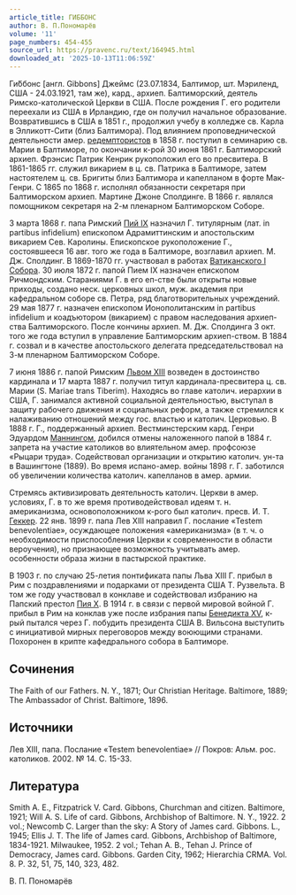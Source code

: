 ```yaml
---
article_title: ГИББОНС
author: В. П.Пономарёв
volume: '11'
page_numbers: 454-455
source_url: https://pravenc.ru/text/164945.html
downloaded_at: '2025-10-13T11:06:59Z'
---
```


Ги́ббонс [англ. Gibbons] Джеймс (23.07.1834, Балтимор, шт. Мэриленд, США - 24.03.1921, там же), кард., архиеп. Балтиморский, деятель Римско-католической Церкви в США. После рождения Г. его родители переехали из США в Ирландию, где он получил начальное образование. Возвратившись в США в 1851 г., продолжил учебу в колледже св. Карла в Элликотт-Сити (близ Балтимора). Под влиянием проповеднической деятельности амер. [редемптористов](https://pravenc.ru/text/редемптористов.html) в 1858 г. поступил в семинарию св. Марии в Балтиморе, по окончании к-рой 30 июня 1861 г. Балтиморский архиеп. Фрэнсис Патрик Кенрик рукоположил его во пресвитера. В 1861-1865 гг. служил викарием в ц. св. Патрика в Балтиморе, затем настоятелем ц. св. Бригиты близ Балтимора и капелланом в форте Мак-Генри. С 1865 по 1868 г. исполнял обязанности секретаря при Балтиморском архиеп. Мартине Джоне Сполдинге. В 1866 г. являлся помощником секретаря на 2-м пленарном Балтиморском Соборе.

3 марта 1868 г. папа Римский [Пий IX](<https://pravenc.ru/text/Пий IX.html>) назначил Г. титулярным (лат. in partibus infidelium) епископом Адрамиттинским и апостольским викарием Сев. Каролины. Епископское рукоположение Г., состоявшееся 16 авг. того же года в Балтиморе, возглавил архиеп. М. Дж. Сполдинг. В 1869-1870 гг. участвовал в работах [Ватиканского I Собора](<https://pravenc.ru/text/ВАТИКАНСКИЙ I СОБОР.html>). 30 июля 1872 г. папой Пием IX назначен епископом Ричмондским. Стараниями Г. в его еп-стве были открыты новые приходы, создано неск. церковных школ, муж. академия при кафедральном соборе св. Петра, ряд благотворительных учреждений. 29 мая 1877 г. назначен епископом Ионополитанским in partibus infidelium и коадъютором (викарием) с правом наследования архиеп-ства Балтиморского. После кончины архиеп. М. Дж. Сполдинга 3 окт. того же года вступил в управление Балтиморским архиеп-ством. В 1884 г. созвал и в качестве апостольского делегата председательствовал на 3-м пленарном Балтиморском Соборе.

7 июня 1886 г. папой Римским [Львом XIII](<https://pravenc.ru/text/Лев XIII.html>) возведен в достоинство кардинала и 17 марта 1887 г. получил титул кардинала-пресвитера ц. св. Марии (S. Mariae trans Tiberim). Находясь во главе католич. иерархии в США, Г. занимался активной социальной деятельностью, выступал в защиту рабочего движения и социальных реформ, а также стремился к налаживанию отношений между гос. властью и католич. Церковью. В 1888 г. Г., поддержанный архиеп. Вестминстерским кард. Генри Эдуардом [Маннингом](https://pravenc.ru/text/Маннинг.html), добился отмены наложенного папой в 1884 г. запрета на участие католиков во влиятельном амер. профсоюзе «Рыцари труда». Содействовал организации и открытию католич. ун-та в Вашингтоне (1889). Во время испано-амер. войны 1898 г. Г. заботился об увеличении количества католич. капелланов в амер. армии.

Стремясь активизировать деятельность католич. Церкви в амер. условиях, Г. в то же время противодействовал идеям т. н. американизма, основоположником к-рого был католич. пресв. И. Т. [Геккер](https://pravenc.ru/text/Геккер.html). 22 янв. 1899 г. папа Лев XIII направил Г. послание «Testem benevolentiae», осуждающее положения «американизма» (в т. ч. о необходимости приспособления Церкви к современности в области вероучения), но признающее возможность учитывать амер. особенности образа жизни в пастырской практике.

В 1903 г. по случаю 25-летия понтификата папы Льва XIII Г. прибыл в Рим с поздравлениями и подарками от президента США Т. Рузвельта. В том же году участвовал в конклаве и содействовал избранию на Папский престол [Пия X](<https://pravenc.ru/text/Пий X.html>). В 1914 г. в связи с первой мировой войной Г. прибыл в Рим на конклав уже после избрания папы [Бенедикта XV](<https://pravenc.ru/text/Бенедикта XV.html>), к-рый пытался через Г. побудить президента США В. Вильсона выступить с инициативой мирных переговоров между воюющими странами. Похоронен в крипте кафедрального собора в Балтиморе.

## Сочинения

The Faith of our Fathers. N. Y., 1871; Our Christian Heritage. Baltimore, 1889; The Ambassador of Christ. Baltimore, 1896.

## Источники

Лев XIII, папа. Послание «Testem benevolentiae» // Покров: Альм. рос. католиков. 2002. № 14. С. 15-33.

## Литература

Smith A. E., Fitzpatrick V. Card. Gibbons, Churchman and citizen. Baltimore, 1921; Will A. S. Life of card. Gibbons, Archbishop of Baltimore. N. Y., 1922. 2 vol.; Newcomb C. Larger than the sky: A Story of James card. Gibbons. L., 1945; Ellis J. T. The life of James card. Gibbons, Archbishop of Baltimore, 1834-1921. Milwaukee, 1952. 2 vol.; Tehan A. B., Tehan J. Prince of Democracy, James card. Gibbons. Garden City, 1962; Hierarchia CRMA. Vol. 8. P. 32, 51, 75, 140, 323, 482.

В. П.  Пономарёв
